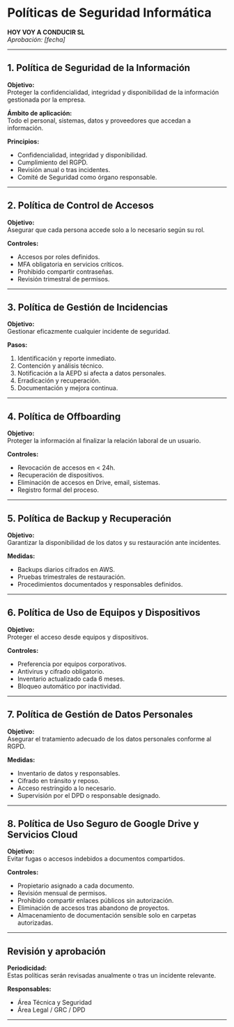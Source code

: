 # Políticas de Seguridad Informática  
**HOY VOY A CONDUCIR SL**  
_Aprobación: [fecha]_  

---

## 1. Política de Seguridad de la Información

**Objetivo:**  
Proteger la confidencialidad, integridad y disponibilidad de la información gestionada por la empresa.

**Ámbito de aplicación:**  
Todo el personal, sistemas, datos y proveedores que accedan a información.

**Principios:**
- Confidencialidad, integridad y disponibilidad.
- Cumplimiento del RGPD.
- Revisión anual o tras incidentes.
- Comité de Seguridad como órgano responsable.

---

## 2. Política de Control de Accesos

**Objetivo:**  
Asegurar que cada persona accede solo a lo necesario según su rol.

**Controles:**
- Accesos por roles definidos.
- MFA obligatoria en servicios críticos.
- Prohibido compartir contraseñas.
- Revisión trimestral de permisos.

---

## 3. Política de Gestión de Incidencias

**Objetivo:**  
Gestionar eficazmente cualquier incidente de seguridad.

**Pasos:**
1. Identificación y reporte inmediato.
2. Contención y análisis técnico.
3. Notificación a la AEPD si afecta a datos personales.
4. Erradicación y recuperación.
5. Documentación y mejora continua.

---

## 4. Política de Offboarding

**Objetivo:**  
Proteger la información al finalizar la relación laboral de un usuario.

**Controles:**
- Revocación de accesos en < 24h.
- Recuperación de dispositivos.
- Eliminación de accesos en Drive, email, sistemas.
- Registro formal del proceso.

---

## 5. Política de Backup y Recuperación

**Objetivo:**  
Garantizar la disponibilidad de los datos y su restauración ante incidentes.

**Medidas:**
- Backups diarios cifrados en AWS.
- Pruebas trimestrales de restauración.
- Procedimientos documentados y responsables definidos.

---

## 6. Política de Uso de Equipos y Dispositivos

**Objetivo:**  
Proteger el acceso desde equipos y dispositivos.

**Controles:**
- Preferencia por equipos corporativos.
- Antivirus y cifrado obligatorio.
- Inventario actualizado cada 6 meses.
- Bloqueo automático por inactividad.

---

## 7. Política de Gestión de Datos Personales

**Objetivo:**  
Asegurar el tratamiento adecuado de los datos personales conforme al RGPD.

**Medidas:**
- Inventario de datos y responsables.
- Cifrado en tránsito y reposo.
- Acceso restringido a lo necesario.
- Supervisión por el DPD o responsable designado.

---

## 8. Política de Uso Seguro de Google Drive y Servicios Cloud

**Objetivo:**  
Evitar fugas o accesos indebidos a documentos compartidos.

**Controles:**
- Propietario asignado a cada documento.
- Revisión mensual de permisos.
- Prohibido compartir enlaces públicos sin autorización.
- Eliminación de accesos tras abandono de proyectos.
- Almacenamiento de documentación sensible solo en carpetas autorizadas.

---

## Revisión y aprobación

**Periodicidad:**  
Estas políticas serán revisadas anualmente o tras un incidente relevante.

**Responsables:**  
- Área Técnica y Seguridad  
- Área Legal / GRC / DPD

---
